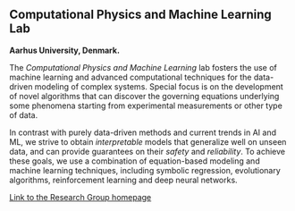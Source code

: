 ## Computational Physics and Machine Learning Lab

**Aarhus University, Denmark.**

The _Computational Physics and Machine Learning_ lab fosters the use of machine learning and advanced computational techniques for the data-driven modeling of complex systems.  Special focus is on the development of novel algorithms that can discover the governing equations underlying some phenomena starting from experimental measurements or other type of data.

In contrast with purely data-driven methods and current trends in AI and ML, we strive to obtain _interpretable_ models that generalize well on unseen data, and can provide guarantees on their _safety_ and _reliability_. To achieve these goals, we use a combination of equation-based modeling and machine learning techniques, including symbolic regression, evolutionary algorithms, reinforcement learning and deep neural networks.

[Link to the Research Group homepage](https://mpe.au.dk/en/research/key-areas-in-research-and-development/mechanics-and-materials-mechnical-and-production-engineering-technical-sciences-aarhus-university/research-groups-of-mechanics-and-materials/computational-physics-and-machine-learning)
